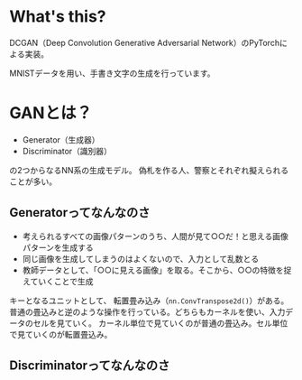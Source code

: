 # What's this?
DCGAN（Deep Convolution Generative Adversarial Network）のPyTorchによる実装。

MNISTデータを用い、手書き文字の生成を行っています。


# GANとは？
- Generator（生成器）
- Discriminator（識別器）

の2つからなるNN系の生成モデル。
偽札を作る人、警察とそれぞれ擬えられることが多い。

## Generatorってなんなのさ
- 考えられるすべての画像パターンのうち、人間が見て○○だ！と思える画像パターンを生成する
- 同じ画像を生成してしまうのはよくないので、入力として乱数とる
- 教師データとして、「○○に見える画像」を取る。そこから、○○の特徴を捉えていくことで生成

キーとなるユニットとして、 転置畳み込み（`nn.ConvTranspose2d()`）がある。
普通の畳込みと逆のような操作を行っている。どちらもカーネルを使い、入力データのセルを見ていく。
カーネル単位で見ていくのが普通の畳込み。セル単位で見ていくのが転置畳込み。

## Discriminatorってなんなのさ

